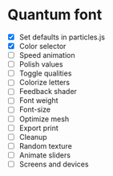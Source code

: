 # Quantum font

- [x] Set defaults in particles.js
- [x] Color selector
- [ ] Speed animation
- [ ] Polish values
- [ ] Toggle qualities
- [ ] Colorize letters
- [ ] Feedback shader
- [ ] Font weight
- [ ] Font-size
- [ ] Optimize mesh
- [ ] Export print
- [ ] Cleanup
- [ ] Random texture
- [ ] Animate sliders
- [ ] Screens and devices